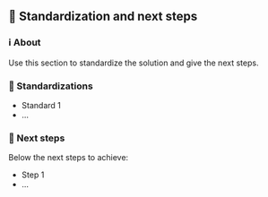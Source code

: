 ## 📏 Standardization and next steps

### ℹ️ About

Use this section to standardize the solution and give the next steps.

### 📏 Standardizations

- Standard 1
- ...

### 🔭 Next steps

Below the next steps to achieve:

- Step 1
- ...
